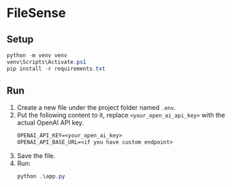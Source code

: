 # FileSense

## Setup

```powershell
python -m venv venv
venv\Scripts\Activate.ps1
pip install -r requirements.txt
```

## Run

1. Create a new file under the project folder named `.env`.
1. Put the following content to it, replace `<your_open_ai_api_key>` with the actual OpenAI API key.
    ```txt
    OPENAI_API_KEY=<your_open_ai_key>
    OPENAI_API_BASE_URL=<if you have custom endpoint>
    ```
1. Save the file.
1. Run:
    ```powershell
    python .\app.py
    ```